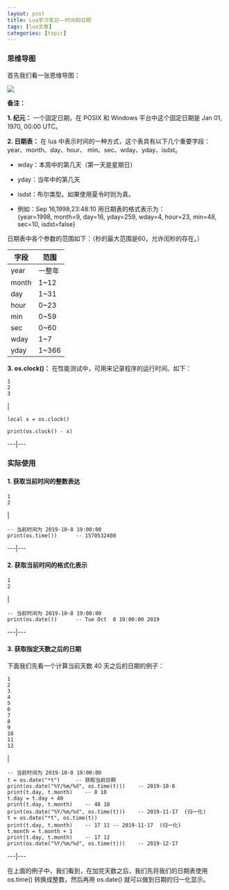 ```yaml
---
layout: post
title: Lua学习笔记——时间和日期 
tags: [lua文章]
categories: [topic]
---
```

### 思维导图

首先我们看一张思维导图：

![](https://cdn.jsdelivr.net/gh/quanxiaoye/ImgHosting/root/%E8%BE%93%E5%85%A5%E8%BE%93%E5%87%BA%E6%80%9D%E7%BB%B4%E5%AF%BC%E5%9B%BE.jpg)

**备注：**

**1\. 纪元：** 一个固定日期，在 POSIX 和 Windows 平台中这个固定日期是 Jan 01, 1970, 00:00 UTC。

**2\. 日期表：** 在 lua 中表示时间的一种方式，这个表具有以下几个重要字段：year、month、day、hour、
min、sec、wday、yday、isdst。

  * wday：本周中的第几天（第一天是星期日）

  * yday：当年中的第几天

  * isdst：布尔类型。如果使用夏令时则为真。

  * 例如：Sep 16,1998,23:48:10 用日期表的格式表示为：  
{year=1998, month=9, day=16, yday=259, wday=4, hour=23, min=48, sec=10,
isdst=false}

日期表中各个参数的范围如下：（秒的最大范围是60，允许闰秒的存在。）

字段 | 范围  
---|---  
year | 一整年  
month | 1~12  
day | 1~31  
hour | 0~23  
min | 0~59  
sec | 0~60  
wday | 1~7  
yday | 1~366  
  
**3\. os.clock()：** 在性能测试中，可用来记录程序的运行时间。如下：

    
    
    1  
    2  
    3  
    

|

    
    
    local x = os.clock()  
      
    print(os.clock() - x)  
      
  
---|---  
  
### 实际使用

#### 1\. 获取当前时间的整数表达

    
    
    1  
    2  
    

|

    
    
    -- 当前时间为 2019-10-8 19:00:00  
    print(os.time())      -- 1570532400  
      
  
---|---  
  
#### 2\. 获取当前时间的格式化表示

    
    
    1  
    2  
    

|

    
    
    -- 当前时间为 2019-10-8 19:00:00  
    print(os.date())      -- Tue Oct  8 19:00:00 2019  
      
  
---|---  
  
#### 3\. 获取指定天数之后的日期

下面我们先看一个计算当前天数 40 天之后的日期的例子：

    
    
    1  
    2  
    3  
    4  
    5  
    6  
    7  
    8  
    9  
    10  
    11  
    12  
    

|

    
    
    -- 当前时间为 2019-10-8 19:00:00  
    t = os.date("*t")     -- 获取当前日期  
    print(os.date("%Y/%m/%d", os.time(t)))    -- 2019-10-8  
    print(t.day, t.month)    -- 8 10  
    t.day = t.day + 40  
    print(t.day, t.month)    -- 48 10  
    print(os.date("%Y/%m/%d", os.time(t)))    -- 2019-11-17  (归一化)  
    t = os.date("*t", os.time(t))  
    print(t.day, t.month)    -- 17 11 -- 2019-11-17  (归一化)  
    t.month = t.month + 1  
    print(t.day, t.month)    -- 17 12  
    print(os.date("%Y/%m/%d", os.time(t)))    -- 2019-12-17  
      
  
---|---  
  
在上面的例子中，我们看到，在加完天数之后，我们先将我们的日期表使用 os.time() 转换成整数，然后再用 os.date()
就可以做到日期的归一化显示。